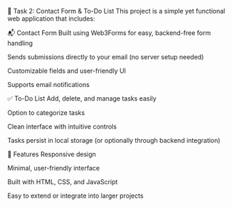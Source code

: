 📝 Task 2: Contact Form & To-Do List
This project is a simple yet functional web application that includes:

📬 Contact Form
Built using Web3Forms for easy, backend-free form handling

Sends submissions directly to your email (no server setup needed)

Customizable fields and user-friendly UI

Supports email notifications

✅ To-Do List
Add, delete, and manage tasks easily

Option to categorize tasks

Clean interface with intuitive controls

Tasks persist in local storage (or optionally through backend integration)

🚀 Features
Responsive design

Minimal, user-friendly interface

Built with HTML, CSS, and JavaScript

Easy to extend or integrate into larger projects
